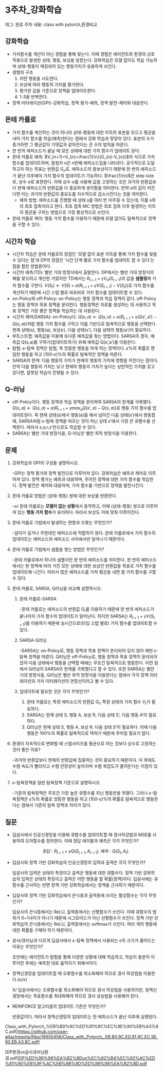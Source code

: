 # 3주차_강화학습

태그: 완료
주차 내용: class with pytorch,환경비교

## 강화학습

- 가치함수를 계산이 아닌 경험을 통해 찾는다. 이때 경험은 에이전트와 환경의 상호작용으로 발생한 상태, 행동, 보상을 일컫는다. 강화학습은 모델 없이도 학습 가능하며 상태-행동이 매칭되어 있는 행동가치가 유용하게 쓰인다.
- 경험의 구조
    1. 어떤 행동을 시도한다.
    2. 보상에 따라 행동의 가치를 평가한다.
    3. 평가한 값을 기준으로 정책을 업데이트한다.
    4. 1-3을 반복한다. 
- 정책 이터레이션(GPI)-강화학습, 정책 평가-예측, 정책 발전-제어와 대응한다.

## 몬테 카를로

- 가치 함수를 계산하는 것이 아니라 상태-행동에 대한 이득의 표본을 모으고 평균을 내어 가치 함수를 학습(예측)한다는 점에서 강화 학습과 맞닿아 있다. 표본의 수가 증가하면 그 평균값이 기댓값과 같아진다는 큰 수의 법칙을 따른다.
- 한 번의 에피소드가 끝날 때 모든 상태에 대한 가치 함수가 업데이트 된다.
- 몬테 카를로 예측:  $V_{n+1}=V_{n}+\frac{1}{n}(G_{n}-V_{n})$의 식으로 가치함수를 업데이트하며, 밑첨자 n은 n번째 에피소드임을 나타낸다. 궁극적으로 도달하고자 하는 목표는 반환값 $G_{n}$로, 에피소드의 총보상이기 때문에 한 번의 에피소드가 끝난 이후에야 가치 함수의 업데이트가 가능하다. $\frac{1}{n}$은 step size로, 상수 $\alpha$로 표현한다. 이때 상수 $\alpha$를 사용해 값을 고정하는 것은 과거의 반환값보다 현재 에피소드의 반환값을 더 중요하게 생각함을 의미한다. 만약 $\alpha$의 값이 커진다면 이는 과거의 반환값의 중요도를 지수적으로 감소시킨다는 것을 의미한다.
    - 예측 방법: 에피소드를 진행할 때 상태 s를 여러 번 마주칠 수 있는데, 이를 s와의 최초 접촉이라고 한다. 최초 접촉 MC 방법은 최초 접촉 이후 발생하는 이득의 평균을 구하는 방법으로 가장 통상적으로 쓰인다.
- 몬테 카를로 제어: 행동 가치 함수를 이용하기 때문에 모델 없이도 탐욕적으로 정책을 구할 수 있다.

## 시간차 학습

- 시간차 학습은 몬테 카를로의 장점인 ‘모델 없이 표본 이득을 통해 가치 함수를 찾을 수 있다는 점’과 DP의 장점인 ‘시간 단계 별로 가치 함수를 업데이트 할 수 있다’는 점을 합친 방법론이다.
- 시간차 예측(TD): 벨만 기대 방정식에서 출발한다. DP에서는 벨만 기대 방정식의 해를 찾으려고 계산한 거였지만 TD에서는 $R_{t+1}+\gamma V_{\pi}(S_{t+1})$의 값을 **샘플링**해 가치 함수를 구한다.  $V(S_{t})←V(S_{})+\alpha (R_{t+1}+\gamma V(S_{t+1})-V(S_{t}))$로 가치 함수를 계산하기 때문에 시간 스텝 별로 바로바로 가치 함수를 업데이트할 수 있다.
- on-Policy와 off-Policy: on-Policy는 행동 정책과 학습 정책이 같다. off-Policy는 행동 정책과 목표 정책을 분리한다. 행동정책은 자료를 생성하는 데 사용하고 목표 정책은 가장 좋은 정책을 학습하는 데 사용된다.
- 시간차 제어(SARSA): on-Policy다. $Q(s,a)←Q(s,a)+\alpha (R_{t+1}+\gamma Q(s',a')-Q(s,a))$처럼 행동 가치 함수를 구하고 이를 기반으로 탐욕적으로 행동을 선택한다. 현재 상태(s), 행동(a), 보상(r), 다음 상태(s’), 다음 상태의 행동(a’)이 필요하다.
- 부트스트랩: 예측값을 이용해 또다른 예측값을 찾는 방법이다. SARSA의 경우, 예측값 Q(s,a)를 구하기(업데이트하기) 위해 예측값 Q(s’,a’)를 이용한다.
- 탐험:  $\varepsilon$-탐욕 정책은 탐험, 즉 엉뚱한 행동을 하게 하는 정책이다. $\varepsilon$%의 확률로 랜덤한 행동을 하고 (100-$\varepsilon$)%의 확률로 탐욕적인 정책을 따른다.
- SARSA의 한계: 다음 행동의 가치가 현재의 행동의 가치에 영향을 끼친다는 점이다. 만약 다음 행동의 가치는 낮고 현재의 행동의 가치가 높다는 상반적인 가치를 갖고 있다면, 잘못된 학습이 진행될 수 있다.

## Q-러닝

- off-Policy이다. 행동 정책과 학습 정책을 분리하여 SARSA의 한계를 극복했다. $Q(s,a)←Q(s,a)+\alpha (R_{t+1}+\gamma max_{a}Q(s',a)-Q(s,a))$로 행동 가치 함수를 업데이트한다. 즉 현재 상태(s)에서 행동(a)를 해서 넘어간 다음 상태(s’)에서 행동할 때, SARSA처럼 $\varepsilon$-탐욕 정책을 따르는 것이 아닌 상태 s’에서 가장 큰 큐함수를 선택한다. 따라서 s,a,r,s’만으로도 학습할 수 있다.
- SARSA는 벨만 기대 방정식을, Q-러닝은 벨만 최적 방정식을 이용한다.



## 문제

1. 강화학습과 GPI의 구성을 설명하시오. 
    
    -GPI는 정책 평가와 정책 발전으로 이루어져 있다. 강화학습은 예측과 제어로 이루어져 있다. 정책 평가는 예측과 대응하며, 주어진 정책에 대한 가치 함수를 학습한다. 정책 발전은 제어와 대응하며, 가치 함수를 기반으로 정책을 발전시킨다. 
    
2. 몬테 카를로 방법은 (상태-행동) 쌍에 대한 보상을 반환한다.
    
    -o/ 몬테 카를로는 **모델이 없는 상황**에서 동작하고, 이때 (상태-행동) 쌍으로 이루어져 있는 **행동 가치 함수**가 유리하다. 따라서 보상도 이에 맞춰 이루어진다. 
    
3. 몬테 카를로 기법에서 발생하는 편향과 오류는 무엇인가?
    
    -길이가 길거나 무한대인 에피소드에 적합하지 않다. 몬테 카를로에서 가치 함수의 업데이트는 에피소드와 에피소드 사이에서만 일어나기 때문이다. 
    
4. 몬테 카를로 기법에서 샘플을 쌓는 방법은 무엇인가?
    
    -몬테 카를로에서 하나의 샘플이란 한 번의 에피소드를 의미한다. 한 번의 에피소드에서는 현 정책에 따라 거친 모든 상태에 대한 보상인 반환값을 목표로 가치 함수를 업데이트해 나간다. 따라서 많은 에피소드를 거쳐 평균을 내면 참 가치 함수를 구할 수 있다. 
    
5. 몬테 카를로, SARSA, Q러닝을 비교해 설명하시오.
    1. 몬테 카를로-SARSA
        
        -몬테 카를로는 에피소드의 반환값 $G_{t}$를 이용하기 때문에 한 번의 에피소드가 끝나야지 가치 함수의 업데이트가 일어난다. 하지만 SARSA는 $R_{t+1}+\gamma V(S_{t+1})$를 이용하기 때문에 실시간으로(타임 스텝 별로) 가치 함수를 업데이트할 수 있다. 
        
    2. SARSA-Q러닝
        
        -SARSA는 on-Policy로, 행동 정책과 목표 정책이 분리되어 있지 않아 매번 $\varepsilon$-탐욕 정책을 따른다. Q러닝은 off-Policy로, 행동 정책과 목표 정책이 분리되어 있어 다음 상태에서 행동을 선택할 때에는 무조건 탐욕적으로 행동한다. 이런 점에서 Q러닝이 SARSA의 한계를 극복했다고 할 수 있다. 또한 SARSA는 벨만 기대 방정식을, Q러닝은 벨만 최적 방정식을 이용한다는 점에서 각각 정책 이터레이션과 가치 이터레이션의 연장선이라고 볼 수 있다. 
        
    3. 업데이트에 필요한 것은 각각 무엇인가?
        1. 몬테 카를로는 특정 에피소드의 반환값 $G_{t}$, 특정 상태의 가치 함수 $V_{t}$가 필요하다. 
        2. SARSA는 현재 상태 S, 행동 A, 보상 R, 다음 상태 S’, 다음 행동 A’이 필요하다. 
        3. Q러닝은 현재 상태 S, 행동 A, 보상 R, 다음 상태 S’이 필요하다. 이때 다음 행동은 100%의 확률로 탐욕적으로 택하기 때문에 주어질 필요가 없다. 
6. 환경이 지속적으로 변화할 때 스텝사이즈를 평균으로 하는 것보다 상수로 고정하는 것이 좋은 이유?
    
    -과거의 반환값보다 현재의 반환값에 집중하는 것이 중요하기 때문이다. 이 외에도 수렴 속도가 빨라지고 수렴 안정성이 높아지며 수렴 복잡도가 줄어든다는 이점이 있다. 
    
7. $\varepsilon$-탐욕정책을 일반 탐욕정책 기준으로 설명하시오.
    
    -기존의 탐욕정책은 무조건 가장 높은 큐함수를 지닌 행동만을 취했다. 그러나 $\varepsilon$-탐욕정책은 $\varepsilon$%의 확률로 엉뚱한 행동을 하고 (100-$\varepsilon$)%의 확률로 탐욕적으로 행동한다는 점에서 기존의 탐욕 정책과 차이가 있다. 
    



## 질문

- 딥살사에서 인공신경망을 이용해 큐함수를 업데이트할 때 경사하강법과 MSE를 사용하여 오차함수를 정의한다. 이때 정답 레이블과 예측은 각각 무엇인가?
    
    $$
    정답: R_{t+1}+\gamma Q(S_{t+1}, A_{t+1}), 예측: Q(S_{t}, A_{t})
    $$
    
- 딥살사와 정책 기반 강화학습의 인공신경망의 입력과 출력은 각각 무엇인가?
    
    딥살사의 입력은 상태의 특징이고 출력은 행동에 대한 큐함수다. 정책 기반 강화학습의 입력은 상태의 특징이고 출력은 어떤 행동을 할 확률(정책)이다. 딥살사에는 큐함수를 근사하는 반면 정책 기반 강화학습에서는 정책을 근사하기 때문이다. 
    
- 딥살사와 정책 기반 강화학습에서 은닉층과 출력층에 쓰이는 활성함수는 각각 무엇인가?
    
    딥살사의 은닉층에서는 ReLU, 출력층에서는 선형함수가 쓰인다. 이때 큐함수의 범위가 0~1사이가 아니기 때문에 시그모이드가 아닌 선형함수가 쓰인다. 정책 기반 강화학습의 은닉층에서는 ReLU, 출력층에서는 softmax가 쓰인다. 여러 개의 행동에 대한 확률을 구해야 하기 때문이다. 
    
- 살사/큐러닝과 다르게 딥살사에서 $\varepsilon$-탐욕 정책에서 사용되는 $\varepsilon$의 크기가 줄어드는 이유는 무엇인가?
    
    초반에는 에이전트가 탐험을 통해 다양한 상황에 대해 학습하고, 학습이 충분히 이루어진 후에는 예측한 대로 움직이기 위해서이다. 
    
- 정책신경망을 업데이트할 때 오류함수를 최소화해야 하므로 경사 하강법을 이용한다.(o/x)
    
    X/ 딥살사에서는 오류함수를 최소화해야 하므로 경사 하강법을 사용하지만, 정책신경망에서는 목표함수를 최대화해야 하므로 경사 상승법을 사용해야 한다. 
    
- REINFORCE 알고리즘의 업데이트 기준은 무엇인가?
    
    반환값이다. 따라서 정책신경망의 업데이트는 한 에피소드가 끝난 이후에 실행된다. 
    



Class_with_Pytorch_%EB%B0%9C%ED%91%9C%EC%9E%90%EB%A3%8C.pdf](https://github.com/user-attachments/files/16655456/Class_with_Pytorch_.EB.B0.9C.ED.91.9C.EC.9E.90.EB.A3.8C.pdf)

[DP환경vs살사큐러닝환경.pdf][DP%ED%99%98%EA%B2%BDvs%EC%82%B4%EC%82%AC%ED%81%90%EB%9F%AC%EB%8B%9D%ED%99%98%EA%B2%BD.pdf](https://github.com/user-attachments/files/16655458/DP.ED.99.98.EA.B2.BDvs.EC.82.B4.EC.82.AC.ED.81.90.EB.9F.AC.EB.8B.9D.ED.99.98.EA.B2.BD.pdf)
